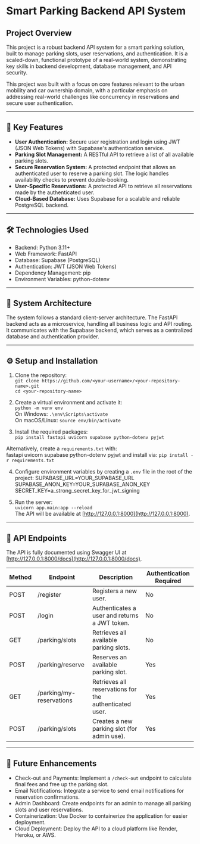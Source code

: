 # Smart Parking Backend API System

## Project Overview
This project is a robust backend API system for a smart parking solution, built to manage parking slots, user reservations, and authentication. It is a scaled-down, functional prototype of a real-world system, demonstrating key skills in backend development, database management, and API security.

This project was built with a focus on core features relevant to the urban mobility and car ownership domain, with a particular emphasis on addressing real-world challenges like concurrency in reservations and secure user authentication.

---

## 🚀 Key Features
- **User Authentication:** Secure user registration and login using JWT (JSON Web Tokens) with Supabase's authentication service.  
- **Parking Slot Management:** A RESTful API to retrieve a list of all available parking slots.  
- **Secure Reservation System:** A protected endpoint that allows an authenticated user to reserve a parking slot. The logic handles availability checks to prevent double-booking.  
- **User-Specific Reservations:** A protected API to retrieve all reservations made by the authenticated user.  
- **Cloud-Based Database:** Uses Supabase for a scalable and reliable PostgreSQL backend.  

---

## 🛠️ Technologies Used
- Backend: Python 3.11+  
- Web Framework: FastAPI  
- Database: Supabase (PostgreSQL)  
- Authentication: JWT (JSON Web Tokens)  
- Dependency Management: pip  
- Environment Variables: python-dotenv  

---

## 🧱 System Architecture
The system follows a standard client-server architecture. The FastAPI backend acts as a microservice, handling all business logic and API routing. It communicates with the Supabase backend, which serves as a centralized database and authentication provider.

---

## ⚙️ Setup and Installation

1. Clone the repository:  
`git clone https://github.com/<your-username>/<your-repository-name>.git`  
`cd <your-repository-name>`

2. Create a virtual environment and activate it:  
`python -m venv env`  
On Windows: `.\env\Scripts\activate`  
On macOS/Linux: `source env/bin/activate`

3. Install the required packages:  
`pip install fastapi uvicorn supabase python-dotenv pyjwt`  

Alternatively, create a `requirements.txt` with:  
fastapi
uvicorn
supabase
python-dotenv
pyjwt
and install via: `pip install -r requirements.txt`

4. Configure environment variables by creating a `.env` file in the root of the project:  SUPABASE_URL=YOUR_SUPABASE_URL
 SUPABASE_ANON_KEY=YOUR_SUPABASE_ANON_KEY
 SECRET_KEY=a_strong_secret_key_for_jwt_signing

5. Run the server:  
`uvicorn app.main:app --reload`  
The API will be available at [http://127.0.0.1:8000](http://127.0.0.1:8000).

---

## 📌 API Endpoints
The API is fully documented using Swagger UI at [http://127.0.0.1:8000/docs](http://127.0.0.1:8000/docs).

| Method | Endpoint | Description | Authentication Required |
|--------|----------|------------|------------------------|
| POST   | /register | Registers a new user. | No |
| POST   | /login | Authenticates a user and returns a JWT token. | No |
| GET    | /parking/slots | Retrieves all available parking slots. | No |
| POST   | /parking/reserve | Reserves an available parking slot. | Yes |
| GET    | /parking/my-reservations | Retrieves all reservations for the authenticated user. | Yes |
| POST   | /parking/slots | Creates a new parking slot (for admin use). | Yes |

---

## 🚀 Future Enhancements
- Check-out and Payments: Implement a `/check-out` endpoint to calculate final fees and free up the parking slot.  
- Email Notifications: Integrate a service to send email notifications for reservation confirmations.  
- Admin Dashboard: Create endpoints for an admin to manage all parking slots and user reservations.  
- Containerization: Use Docker to containerize the application for easier deployment.  
- Cloud Deployment: Deploy the API to a cloud platform like Render, Heroku, or AWS.


